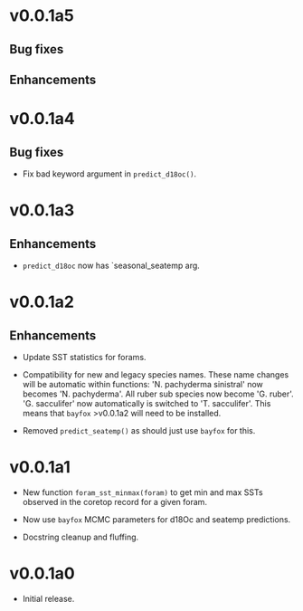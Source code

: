 # v0.0.1a5

## Bug fixes

## Enhancements


# v0.0.1a4

## Bug fixes

* Fix bad keyword argument in `predict_d18oc()`.


# v0.0.1a3

## Enhancements

* `predict_d18oc` now has `seasonal_seatemp arg.

# v0.0.1a2

## Enhancements

* Update SST statistics for forams.

* Compatibility for new and legacy species names. These name changes will be automatic within functions: 
  'N. pachyderma sinistral' now becomes 'N. pachyderma'. All ruber sub species now become 
  'G. ruber'. 'G. sacculifer' now automatically is switched to 'T. sacculifer'. This means that 
  `bayfox` >v0.0.1a2 will need to be installed.
  
* Removed `predict_seatemp()` as should just use `bayfox` for this.


# v0.0.1a1

* New function `foram_sst_minmax(foram)` to get min and max SSTs observed in the 
    coretop record for a given foram.

* Now use `bayfox` MCMC parameters for d18Oc and seatemp predictions.

* Docstring cleanup and fluffing.


# v0.0.1a0

* Initial release.
